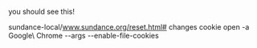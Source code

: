 you should see this!

sundance-local/www.sundance.org/reset.html# changes cookie
open -a Google\ Chrome --args --enable-file-cookies